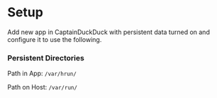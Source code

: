 # Setup  
Add new app in CaptainDuckDuck with persistent data turned on and configure it to use the following.

### Persistent Directories 

Path in App: `/var/hrun/`

Path on Host: `/var/run/`